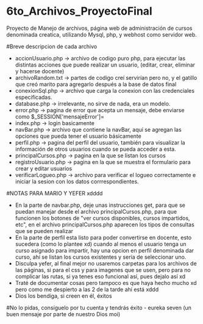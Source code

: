 # 6to_Archivos_ProyectoFinal

Proyecto de Manejo de archivos, página web de administración de cursos denominada creatica, utilizando Mysql, php, y webhost como servidor web.

#Breve descripcion de cada archivo

* accionUsuario.php -> archivo de codigo puro php, para ejecutar las distintas acciones que puede realizar un usuario, (editar, crear, eliminar y hacerse docente)
* archivoRandom.txt -> partes de codigo creí servirían pero no, y el gatillo que creó marito para agregarlo después a la base de datos final
* conexionSql.php -> archivo que carga la conexion con las credenciales especificadas.
* database.php -> irrelevante, no sirve de nada, era un modelo.
* error.php -> pagina de error que acepta un mensaje, debe enviarse como $_SESSION['mensajeError']=<mensaje>
* index.php -> login basicamente
* navBar.php -> archivo que contiene la navBar, aquí se agregan las opciones que pueda tener el usuario básicamente
* perfil.php -> pagina del perfil del usuario, también para visualizar la información de otros usuarios cuando se pueda acceder a esta.
* principalCursos.php -> pagina en la que se listan los cursos
* registroUsuario.php -> pagina en la que se muestra el formulario para crear y editar usuarios
* verificarLogueo.php -> archivo para verificar el logueo correctamente e iniciar la sesion con los datos corrrespondientes.

#NOTAS PARA MARIO Y YEFER xdddd

* En la parte de navbar.php, deje unas instrucciones get, para que se puedan manejar desde el archivo principalCursos.php, para que funcionen los botones de "ver cursos disponibles, cursos impartidos, etc", en el archivo principalCursos.php aparecen los tipos de consultas que se pueden realizar
* En la parte de perfil esta listo para poder convertirse en docente, esto sucedera (como lo plantee xd) cuando al menos el usuario tenga un curso asignado para impartir, hay una opcion en perfil denominada dar curso, ahí se listan los cursos existentes y sería de seleccionar uno.
* Disculpa yefer, al final mejor no usaremos carpetas para los archivos de las páginas, si para el css y para imagenes que se usen, pero para no complicar las rutas, si ya tenes eso funcional así, pues dejalo así xd
* Traté de documentar cosas pero tampoco es que haya hecho mucho xd pero como me despierto a las 2 de la tarde ahí está xddd
* Dios los bendiga, si creen en él, éxitos

#No lo pidas, consíguelo por tu cuenta y tendrás éxito - eureka seven (un buen mensaje por parte de nuestro Dios moi)
